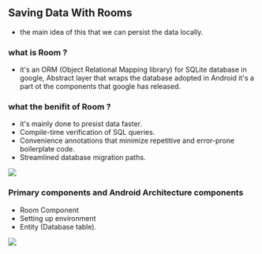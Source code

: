 ## Saving Data With Rooms
- the main idea of this that we can persist the data locally.

### what is Room ?

- it's an ORM (Object Relational Mapping library) for SQLite database in google, Abstract layer that wraps the database adopted in Android it's a part ot the components that google has released.

### what the benifit of Room ?
- it's mainly done to presist data faster.
- Compile-time verification of SQL queries.
- Convenience annotations that minimize repetitive and error-prone boilerplate code.
- Streamlined database migration paths.

![](https://media.geeksforgeeks.org/wp-content/uploads/20210506144355/output.png)

### Primary components and Android Architecture components
* Room Component
* Setting up environment
* Entity (Database table).

![](https://media.geeksforgeeks.org/wp-content/uploads/20201112160326/FragmentInteractionwithActivity.png)

